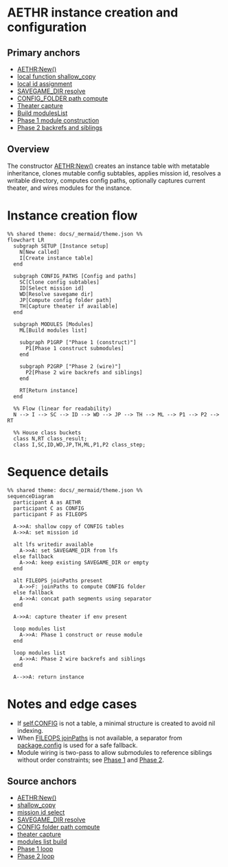 # AETHR instance creation and configuration

## Primary anchors
- [AETHR:New()](https://github.com/Gh0st352/AETHR/blob/main/dev/AETHR.lua#L65)
- [local function shallow_copy](https://github.com/Gh0st352/AETHR/blob/main/dev/AETHR.lua#L73)
- [local id assignment](https://github.com/Gh0st352/AETHR/blob/main/dev/AETHR.lua#L80)
- [SAVEGAME_DIR resolve](https://github.com/Gh0st352/AETHR/blob/main/dev/AETHR.lua#L111)
- [CONFIG_FOLDER path compute](https://github.com/Gh0st352/AETHR/blob/main/dev/AETHR.lua#L121)
- [Theater capture](https://github.com/Gh0st352/AETHR/blob/main/dev/AETHR.lua#L140)
- [Build modulesList](https://github.com/Gh0st352/AETHR/blob/main/dev/AETHR.lua#L148)
- [Phase 1 module construction](https://github.com/Gh0st352/AETHR/blob/main/dev/AETHR.lua#L155)
- [Phase 2 backrefs and siblings](https://github.com/Gh0st352/AETHR/blob/main/dev/AETHR.lua#L172)

## Overview
The constructor [AETHR:New()](https://github.com/Gh0st352/AETHR/blob/main/dev/AETHR.lua#L65) creates an instance table with metatable inheritance, clones mutable config subtables, applies mission id, resolves a writable directory, computes config paths, optionally captures current theater, and wires modules for the instance.

# Instance creation flow

```mermaid
%% shared theme: docs/_mermaid/theme.json %%
flowchart LR
  subgraph SETUP [Instance setup]
    N[New called]
    I[Create instance table]
  end

  subgraph CONFIG_PATHS [Config and paths]
    SC[Clone config subtables]
    ID[Select mission id]
    WD[Resolve savegame dir]
    JP[Compute config folder path]
    TH[Capture theater if available]
  end

  subgraph MODULES [Modules]
    ML[Build modules list]

    subgraph P1GRP ["Phase 1 (construct)"]
      P1[Phase 1 construct submodules]
    end

    subgraph P2GRP ["Phase 2 (wire)"]
      P2[Phase 2 wire backrefs and siblings]
    end

    RT[Return instance]
  end

  %% Flow (linear for readability)
  N --> I --> SC --> ID --> WD --> JP --> TH --> ML --> P1 --> P2 --> RT

  %% House class buckets
  class N,RT class_result;
  class I,SC,ID,WD,JP,TH,ML,P1,P2 class_step;
```

# Sequence details

```mermaid
%% shared theme: docs/_mermaid/theme.json %%
sequenceDiagram
  participant A as AETHR
  participant C as CONFIG
  participant F as FILEOPS

  A->>A: shallow copy of CONFIG tables
  A->>A: set mission id

  alt lfs writedir available
    A->>A: set SAVEGAME_DIR from lfs
  else fallback
    A->>A: keep existing SAVEGAME_DIR or empty
  end

  alt FILEOPS joinPaths present
    A->>F: joinPaths to compute CONFIG folder
  else fallback
    A->>A: concat path segments using separator
  end

  A->>A: capture theater if env present

  loop modules list
    A->>A: Phase 1 construct or reuse module
  end

  loop modules list
    A->>A: Phase 2 wire backrefs and siblings
  end

  A-->>A: return instance
```

# Notes and edge cases
- If [self.CONFIG](https://github.com/Gh0st352/AETHR/blob/main/dev/AETHR.lua#L86) is not a table, a minimal structure is created to avoid nil indexing.
- When [FILEOPS joinPaths](https://github.com/Gh0st352/AETHR/blob/main/dev/AETHR.lua#L121) is not available, a separator from [package.config](https://github.com/Gh0st352/AETHR/blob/main/dev/AETHR.lua#L132) is used for a safe fallback.
- Module wiring is two-pass to allow submodules to reference siblings without order constraints; see [Phase 1](https://github.com/Gh0st352/AETHR/blob/main/dev/AETHR.lua#L155) and [Phase 2](https://github.com/Gh0st352/AETHR/blob/main/dev/AETHR.lua#L172).

## Source anchors
- [AETHR:New()](https://github.com/Gh0st352/AETHR/blob/main/dev/AETHR.lua#L65)
- [shallow_copy](https://github.com/Gh0st352/AETHR/blob/main/dev/AETHR.lua#L73)
- [mission id select](https://github.com/Gh0st352/AETHR/blob/main/dev/AETHR.lua#L80)
- [SAVEGAME_DIR resolve](https://github.com/Gh0st352/AETHR/blob/main/dev/AETHR.lua#L111)
- [CONFIG folder path compute](https://github.com/Gh0st352/AETHR/blob/main/dev/AETHR.lua#L121)
- [theater capture](https://github.com/Gh0st352/AETHR/blob/main/dev/AETHR.lua#L140)
- [modules list build](https://github.com/Gh0st352/AETHR/blob/main/dev/AETHR.lua#L148)
- [Phase 1 loop](https://github.com/Gh0st352/AETHR/blob/main/dev/AETHR.lua#L155)
- [Phase 2 loop](https://github.com/Gh0st352/AETHR/blob/main/dev/AETHR.lua#L172)